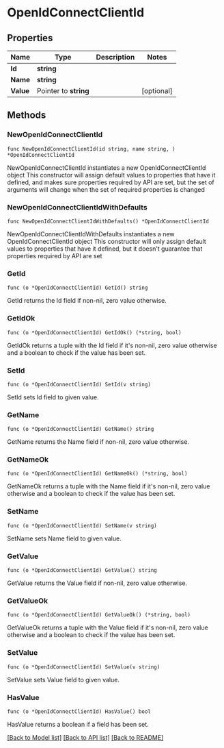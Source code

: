 # OpenIdConnectClientId

## Properties

Name | Type | Description | Notes
------------ | ------------- | ------------- | -------------
**Id** | **string** |  | 
**Name** | **string** |  | 
**Value** | Pointer to **string** |  | [optional] 

## Methods

### NewOpenIdConnectClientId

`func NewOpenIdConnectClientId(id string, name string, ) *OpenIdConnectClientId`

NewOpenIdConnectClientId instantiates a new OpenIdConnectClientId object
This constructor will assign default values to properties that have it defined,
and makes sure properties required by API are set, but the set of arguments
will change when the set of required properties is changed

### NewOpenIdConnectClientIdWithDefaults

`func NewOpenIdConnectClientIdWithDefaults() *OpenIdConnectClientId`

NewOpenIdConnectClientIdWithDefaults instantiates a new OpenIdConnectClientId object
This constructor will only assign default values to properties that have it defined,
but it doesn't guarantee that properties required by API are set

### GetId

`func (o *OpenIdConnectClientId) GetId() string`

GetId returns the Id field if non-nil, zero value otherwise.

### GetIdOk

`func (o *OpenIdConnectClientId) GetIdOk() (*string, bool)`

GetIdOk returns a tuple with the Id field if it's non-nil, zero value otherwise
and a boolean to check if the value has been set.

### SetId

`func (o *OpenIdConnectClientId) SetId(v string)`

SetId sets Id field to given value.


### GetName

`func (o *OpenIdConnectClientId) GetName() string`

GetName returns the Name field if non-nil, zero value otherwise.

### GetNameOk

`func (o *OpenIdConnectClientId) GetNameOk() (*string, bool)`

GetNameOk returns a tuple with the Name field if it's non-nil, zero value otherwise
and a boolean to check if the value has been set.

### SetName

`func (o *OpenIdConnectClientId) SetName(v string)`

SetName sets Name field to given value.


### GetValue

`func (o *OpenIdConnectClientId) GetValue() string`

GetValue returns the Value field if non-nil, zero value otherwise.

### GetValueOk

`func (o *OpenIdConnectClientId) GetValueOk() (*string, bool)`

GetValueOk returns a tuple with the Value field if it's non-nil, zero value otherwise
and a boolean to check if the value has been set.

### SetValue

`func (o *OpenIdConnectClientId) SetValue(v string)`

SetValue sets Value field to given value.

### HasValue

`func (o *OpenIdConnectClientId) HasValue() bool`

HasValue returns a boolean if a field has been set.


[[Back to Model list]](../README.md#documentation-for-models) [[Back to API list]](../README.md#documentation-for-api-endpoints) [[Back to README]](../README.md)


